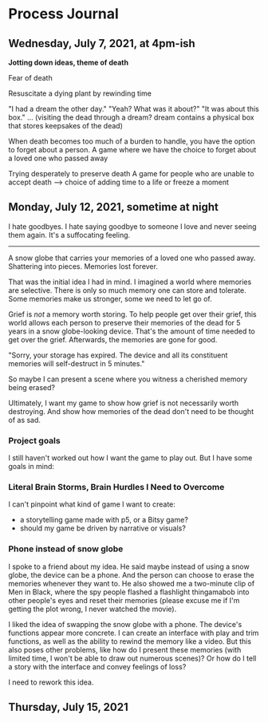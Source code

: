 # Process Journal

## Wednesday, July 7, 2021, at 4pm-ish

**Jotting down ideas, theme of death**

Fear of death

Resuscitate a dying plant by rewinding time

"I had a dream the other day."
"Yeah? What was it about?"
"It was about this box."
...
(visiting the dead through a dream? dream contains a physical box that stores keepsakes of the dead)

When death becomes too much of a burden to handle, you have the option to forget about a person.
A game where we have the choice to forget about a loved one who passed away

Trying desperately to preserve death
A game for people who are unable to accept death --> choice of adding time to a life or freeze a moment

## Monday, July 12, 2021, sometime at night

I hate goodbyes. I hate saying goodbye to someone I love and never seeing them again. It's a suffocating feeling.

---

A snow globe that carries your memories of a loved one who passed away. Shattering into pieces. Memories lost forever.

That was the initial idea I had in mind. I imagined a world where memories are selective. There is only so much memory one can store and tolerate. Some memories make us stronger, some we need to let go of.

Grief is _not_ a memory worth storing. To help people get over their grief, this world allows each person to preserve their memories of the dead for 5 years in a snow globe-looking device. That's the amount of time needed to get over the grief. Afterwards, the memories are gone for good.

"Sorry, your storage has expired. The device and all its constituent memories will self-destruct in 5 minutes."

So maybe I can present a scene where you witness a cherished memory being erased?

Ultimately, I want my game to show how grief is not necessarily worth destroying. And show how memories of the dead don't need to be thought of as sad.

### Project goals

I still haven't worked out how I want the game to play out. But I have some goals in mind:

### Literal Brain Storms, Brain Hurdles I Need to Overcome

I can't pinpoint what kind of game I want to create:

- a storytelling game made with p5, or a Bitsy game?
- should my game be driven by narrative or visuals?

### Phone instead of snow globe

I spoke to a friend about my idea. He said maybe instead of using a snow globe, the device can be a phone. And the person can choose to erase the memories whenever they want to. He also showed me a two-minute clip of Men in Black, where the spy people flashed a flashlight thingamabob into other people's eyes and reset their memories (please excuse me if I'm getting the plot wrong, I never watched the movie).

I liked the idea of swapping the snow globe with a phone. The device's functions appear more concrete. I can create an interface with play and trim functions, as well as the ability to rewind the memory like a video. But this also poses other problems, like how do I present these memories (with limited time, I won't be able to draw out numerous scenes)? Or how do I tell a story with the interface and convey feelings of loss?

I need to rework this idea.

## Thursday, July 15, 2021
